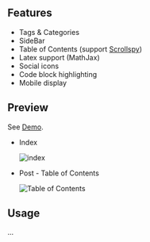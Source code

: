 ## Features

- Tags & Categories
- SideBar 
- Table of Contents (support [Scrollspy](https://getbootstrap.com/docs/3.3/javascript/#scrollspy))
- Latex support (MathJax)
- Social icons
- Code block highlighting
- Mobile display

##  Preview

See [Demo](https://WPoachedEgg.github.io/).

* Index

  ![index](https://github.com/WPoachedEgg)


* Post - Table of Contents

  ![Table of Contents](https://github.com/WPoachedEgg)

## Usage

...





